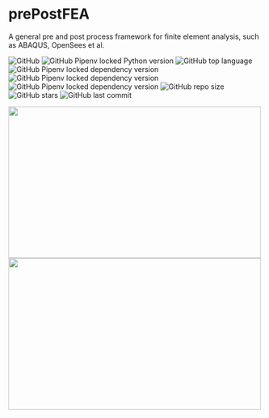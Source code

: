 # prePostFEA
A general pre and post process framework for finite element analysis, such as ABAQUS, OpenSees et al.

![GitHub](https://img.shields.io/github/license/Junjun1guo/prePostFEA?color=red&logoColor=blue)
![GitHub Pipenv locked Python version](https://img.shields.io/github/pipenv/locked/python-version/Junjun1guo/prePostFEA)
![GitHub top language](https://img.shields.io/github/languages/top/Junjun1guo/prePostFEA)
![GitHub Pipenv locked dependency version](https://img.shields.io/github/pipenv/locked/dependency-version/Junjun1guo/prepostFEA/numpy)
![GitHub Pipenv locked dependency version](https://img.shields.io/github/pipenv/locked/dependency-version/Junjun1guo/prepostFEA/pyvista)
![GitHub Pipenv locked dependency version](https://img.shields.io/github/pipenv/locked/dependency-version/Junjun1guo/prepostFEA/records)
![GitHub repo size](https://img.shields.io/github/repo-size/Junjun1guo/prePostFEA?color=GREEN)
![GitHub stars](https://img.shields.io/github/stars/Junjun1guo/prePostFEA)
![GitHub last commit](https://img.shields.io/github/last-commit/Junjun1guo/prePostFEA)

<img src="https://github.com/Junjun1guo/prePostFEA/blob/master/misesStress.gif" width="500" height="300" /><img src="https://github.com/Junjun1guo/prePostFEA/blob/master/dispForce.gif" width="500" height="300" />
 
